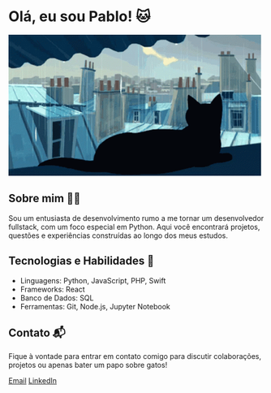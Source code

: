 # Olá, eu sou Pablo! 🐱

![gato gif](/cat.gif)

## Sobre mim 👨‍💻

Sou um entusiasta de desenvolvimento rumo a me tornar um desenvolvedor fullstack, com um foco especial em Python. Aqui você encontrará projetos, questões e experiências construídas ao longo dos meus estudos.

## Tecnologias e Habilidades 🚀

- Linguagens: Python, JavaScript, PHP, Swift
- Frameworks: React
- Banco de Dados: SQL
- Ferramentas: Git, Node.js, Jupyter Notebook

## Contato 📬

Fique à vontade para entrar em contato comigo para discutir colaborações, projetos ou apenas bater um papo sobre gatos!

[Email](mailto:lucasrn03@gmail.com)
[LinkedIn](https://www.linkedin.com/in/pablosxz)
